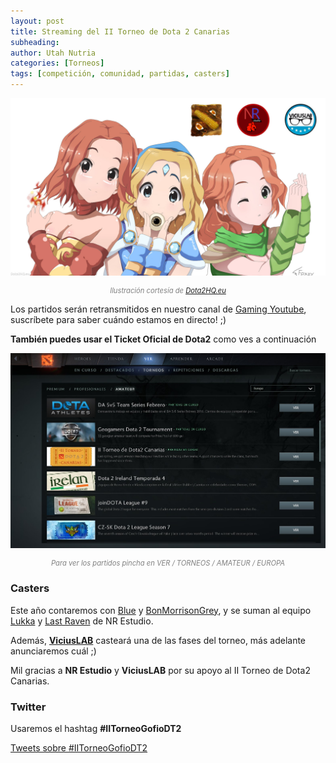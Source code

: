 ```yaml
---
layout: post
title: Streaming del II Torneo de Dota 2 Canarias
subheading: 
author: Utah Nutria
categories: [Torneos]
tags: [competición, comunidad, partidas, casters]
---
```

![](/assets/images/2016/02/Moe-Dota-2-Girls-COMO-VER-LOS-PARTIDOS-1.jpg)

<p style="color:gray; font-size:80%;" align="center"><i>Ilustración cortesía de <a href="http://dota2hq.eu/photo/moe_dota_2_girls_fan_art_desktop_wallpaper/1-0-2707">Dota2HQ.eu</a></i></p>

Los partidos serán retransmitidos en nuestro canal de [Gaming Youtube](https://gaming.youtube.com/c/Dota2Canarias/live), suscríbete para saber cuándo estamos en directo! ;)

**También puedes usar el Ticket Oficial de Dota2** como ves a continuación

![Lista de torneos](/assets/images/2016/02/Lista-de-torneos.jpg)

<p style="color:gray; font-size:80%;" align="center"><i>Para ver los partidos pincha en VER / TORNEOS / AMATEUR / EUROPA</i></p>

### Casters

Este año contaremos con [Blue](https://twitter.com/albirius) y [BonMorrisonGrey](https://twitter.com/BonMorrisonGrey), y se suman al equipo [Lukka](https://twitter.com/Luka23_GG) y [Last Raven](https://twitter.com/lastravent) de NR Estudio.

Además, **[ViciusLAB](https://twitter.com/viciuslab)** casteará una de las fases del torneo, más adelante anunciaremos cuál ;)

Mil gracias a **NR Estudio** y **ViciusLAB** por su apoyo al II Torneo de Dota2 Canarias.

### Twitter

Usaremos el hashtag **#IITorneoGofioDT2**

[Tweets sobre #IITorneoGofioDT2](https://twitter.com/hashtag/IITorneoGofioDT2)
